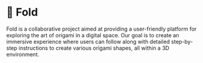# 📄 Fold

Fold is a collaborative project aimed at providing a user-friendly platform for exploring the art of origami in a digital space. Our goal is to create an immersive experience where users can follow along with detailed step-by-step instructions to create various origami shapes, all within a 3D environment.
